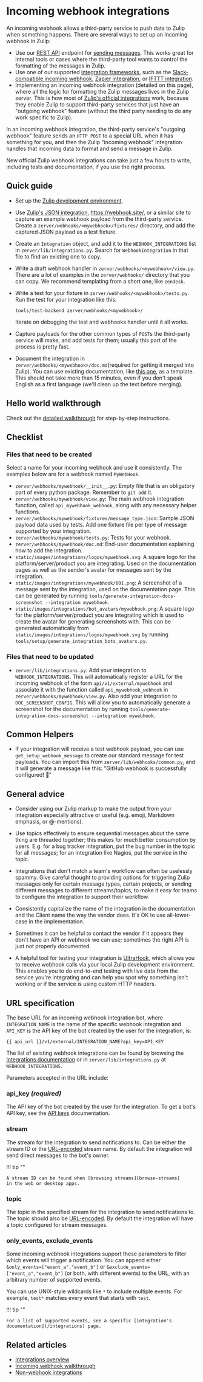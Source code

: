 # Incoming webhook integrations

An incoming webhook allows a third-party service to push data to Zulip when
something happens. There are several ways to set up an incoming webhook in
Zulip:

* Use our [REST API](/api/rest) endpoint for [sending
  messages](/api/send-message).  This works great for internal tools
  or cases where the third-party tool wants to control the formatting
  of the messages in Zulip.
* Use one of our supported [integration
  frameworks](/integrations/meta-integration), such as the
  [Slack-compatible incoming webhook](/integrations/doc/slack_incoming),
  [Zapier integration](/integrations/doc/zapier), or
  [IFTTT integration](/integrations/doc/ifttt).
* Implementing an incoming webhook integration (detailed on this page),
  where all the logic for formatting the Zulip messages lives in the
  Zulip server.  This is how most of [Zulip's official
  integrations](/integrations/) work, because they enable Zulip to
  support third-party services that just have an "outgoing webhook"
  feature (without the third party needing to do any work specific to
  Zulip).

In an incoming webhook integration, the third-party service's
"outgoing webhook" feature sends an `HTTP POST` to a special URL when
it has something for you, and then the Zulip "incoming webhook"
integration handles that incoming data to format and send a message in
Zulip.

New official Zulip webhook integrations can take just a few hours to
write, including tests and documentation, if you use the right
process.

## Quick guide

* Set up the
  [Zulip development environment](https://zulip.readthedocs.io/en/latest/development/overview.html).

* Use [Zulip's JSON integration](/integrations/doc/json),
  <https://webhook.site/>, or a similar site to capture an example
  webhook payload from the third-party service. Create a
  `zerver/webhooks/<mywebhook>/fixtures/` directory, and add the
  captured JSON payload as a test fixture.

* Create an `Integration` object, and add it to the `WEBHOOK_INTEGRATIONS`
  list in `zerver/lib/integrations.py`. Search for `WebhookIntegration` in that
  file to find an existing one to copy.

* Write a draft webhook handler in `zerver/webhooks/<mywebhook>/view.py`. There
  are a lot of examples in the `zerver/webhooks/` directory that you can copy.
  We recommend templating from a short one, like `zendesk`.

* Write a test for your fixture in `zerver/webhooks/<mywebhook>/tests.py`.
  Run the test for your integration like this:

    ```
    tools/test-backend zerver/webhooks/<mywebhook>/
    ```

    Iterate on debugging the test and webhooks handler until it all
    works.

* Capture payloads for the other common types of `POST`s the third-party
  service will make, and add tests for them; usually this part of the
  process is pretty fast.

* Document the integration in `zerver/webhooks/<mywebhook>/doc.md`(required for
  getting it merged into Zulip). You can use existing documentation, like
  [this one](https://raw.githubusercontent.com/zulip/zulip/main/zerver/webhooks/github/doc.md),
  as a template. This should not take more than 15 minutes, even if you don't speak English
  as a first language (we'll clean up the text before merging).

## Hello world walkthrough

Check out the [detailed walkthrough](incoming-webhooks-walkthrough) for step-by-step
instructions.

## Checklist

### Files that need to be created

Select a name for your incoming webhook and use it consistently. The examples
below are for a webhook named `MyWebHook`.

* `zerver/webhooks/mywebhook/__init__.py`: Empty file that is an obligatory
   part of every python package.  Remember to `git add` it.
* `zerver/webhooks/mywebhook/view.py`: The main webhook integration function,
  called `api_mywebhook_webhook`, along with any necessary helper functions.
* `zerver/webhooks/mywebhook/fixtures/message_type.json`: Sample JSON payload data
  used by tests. Add one fixture file per type of message supported by your
  integration.
* `zerver/webhooks/mywebhook/tests.py`: Tests for your webhook.
* `zerver/webhooks/mywebhook/doc.md`: End-user documentation explaining
  how to add the integration.
* `static/images/integrations/logos/mywebhook.svg`: A square logo for the
  platform/server/product you are integrating. Used on the documentation
  pages as well as the sender's avatar for messages sent by the integration.
* `static/images/integrations/mywebhook/001.png`: A screenshot of a message
  sent by the integration, used on the documentation page. This can be
  generated by running `tools/generate-integration-docs-screenshot --integration mywebhook`.
* `static/images/integrations/bot_avatars/mywebhook.png`: A square logo for the
  platform/server/product you are integrating which is used to create the avatar
  for generating screenshots with. This can be generated automatically from
  `static/images/integrations/logos/mywebhook.svg` by running
  `tools/setup/generate_integration_bots_avatars.py`.

### Files that need to be updated

* `zerver/lib/integrations.py`: Add your integration to
  `WEBHOOK_INTEGRATIONS`. This will automatically register a
  URL for the incoming webhook of the form `api/v1/external/mywebhook` and
  associate it with the function called `api_mywebhook_webhook` in
  `zerver/webhooks/mywebhook/view.py`. Also add your integration to
  `DOC_SCREENSHOT_CONFIG`. This will allow you to automatically generate
  a screenshot for the documentation by running
  `tools/generate-integration-docs-screenshot --integration mywebhook`.

## Common Helpers

* If your integration will receive a test webhook payload, you can use
  `get_setup_webhook_message` to create our standard message for test payloads.
  You can import this from `zerver/lib/webhooks/common.py`, and it will generate
  a message like this: "GitHub webhook is successfully configured! 🎉"

## General advice

* Consider using our Zulip markup to make the output from your
  integration especially attractive or useful (e.g. emoji, Markdown
  emphasis, or @-mentions).

* Use topics effectively to ensure sequential messages about the same
  thing are threaded together; this makes for much better consumption
  by users.  E.g. for a bug tracker integration, put the bug number in
  the topic for all messages; for an integration like Nagios, put the
  service in the topic.

* Integrations that don't match a team's workflow can often be
  uselessly spammy.  Give careful thought to providing options for
  triggering Zulip messages only for certain message types, certain
  projects, or sending different messages to different streams/topics,
  to make it easy for teams to configure the integration to support
  their workflow.

* Consistently capitalize the name of the integration in the
  documentation and the Client name the way the vendor does.  It's OK
  to use all-lower-case in the implementation.

* Sometimes it can be helpful to contact the vendor if it appears they
  don't have an API or webhook we can use; sometimes the right API
  is just not properly documented.

* A helpful tool for testing your integration is
  [UltraHook](http://www.ultrahook.com/), which allows you to receive webhook
  calls via your local Zulip development environment. This enables you to do end-to-end
  testing with live data from the service you're integrating and can help you
  spot why something isn't working or if the service is using custom HTTP
  headers.

## URL specification

The base URL for an incoming webhook integration bot, where
`INTEGRATION_NAME` is the name of the specific webhook integration and
`API_KEY` is the API key of the bot created by the user for the
integration, is:

```
{{ api_url }}/v1/external/INTEGRATION_NAME?api_key=API_KEY
```

The list of existing webhook integrations can be found by browsing the
[Integrations documentation](/integrations/) or in
`zerver/lib/integrations.py` at `WEBHOOK_INTEGRATIONS`.

Parameters accepted in the URL include:

### api_key *(required)*

The API key of the bot created by the user for the integration. To get a
bot's API key, see the [API keys](/api/api-keys) documentation.

### stream

The stream for the integration to send notifications to. Can be either
the stream ID or the [URL-encoded][url-encoder] stream name. By default
the integration will send direct messages to the bot's owner.

!!! tip ""

    A stream ID can be found when [browsing streams][browse-streams]
    in the web or desktop apps.

### topic

The topic in the specified stream for the integration to send
notifications to. The topic should also be [URL-encoded][url-encoder].
By default the integration will have a topic configured for stream
messages.

### only_events, exclude_events

Some incoming webhook integrations support these parameters to filter
which events will trigger a notification. You can append either
`&only_events=["event_a","event_b"]` or
`&exclude_events=["event_a","event_b"]` (or both, with different events)
to the URL, with an arbitrary number of supported events.

You can use UNIX-style wildcards like `*` to include multiple events.
For example, `test*` matches every event that starts with `test`.

!!! tip ""

    For a list of supported events, see a specific [integration's
    documentation](/integrations) page.

[browse-streams]: /help/browse-and-subscribe-to-streams
[add-bot]: /help/add-a-bot-or-integration
[url-encoder]: https://www.urlencoder.org/

## Related articles

* [Integrations overview](/api/integrations-overview)
* [Incoming webhook walkthrough](/api/incoming-webhooks-walkthrough)
* [Non-webhook integrations](/api/non-webhook-integrations)
